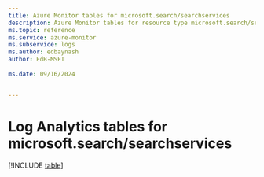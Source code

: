 ```yaml
---
title: Azure Monitor tables for microsoft.search/searchservices
description: Azure Monitor tables for resource type microsoft.search/searchservices
ms.topic: reference
ms.service: azure-monitor
ms.subservice: logs
ms.author: edbaynash
author: EdB-MSFT
   
ms.date: 09/16/2024


---
```


# Log Analytics tables for microsoft.search/searchservices  

[!INCLUDE [table](~/reusable-content/ce-skilling/azure/includes/azure-monitor/reference/tables/microsoft-search_searchservices-include.md)]

